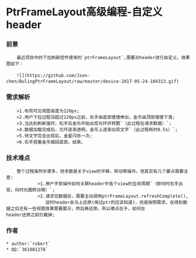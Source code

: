 PtrFrameLayout高级编程-自定义header
===  
### 前景       
 
        最近项目中的下拉刷新控件使用的`ptrFrameLayout`,需要对header进行自定义，效果图如下： 
        
        ![](https://github.com/Json-chen/BulingPtrFrameLayout/raw/master/device-2017-05-24-104313.gif)

### 需求解析
       
        >1.布局可见视图高度为120px;
        >2.用户下拉过程没超过120px之前，右手由底部慢慢伸出，金币由顶部慢慢下落;
        >3.当达到刷新值时，松手后金币开始出现光环并转圈`（此过程在请求数据）`;
        >4.数据加载完成后，光环逐渐透明，金币上逐渐出现文字`（此过程耗时0.5s）`;
        >5.待文字完全出现后，金星闪烁一次;
        >6.右手捏着金币缩回底部，结束。
        
### 技术难点

        整个过程虽然步骤多，但多数是关于view的平移，转动等操作，但其实有几个要点需要注意:
                >1.用户手势操作如何关联header中各个view的生命周期`（即何时右手出现，何时光圈转动等）`;
                >2.请求完数据后，需要主动调用ptrFrameLayout.refreshComplete(),
                   这时header会马上还原(用过ptr的应该知道)，但是按照需求，在得到数据之后还有一些视图效果需要展示，然后再还原。所以难点在于，如何在                    header还原之前拦截掉;
                
### 作者
    * author:`robert`
    * QQ:`361981278`
